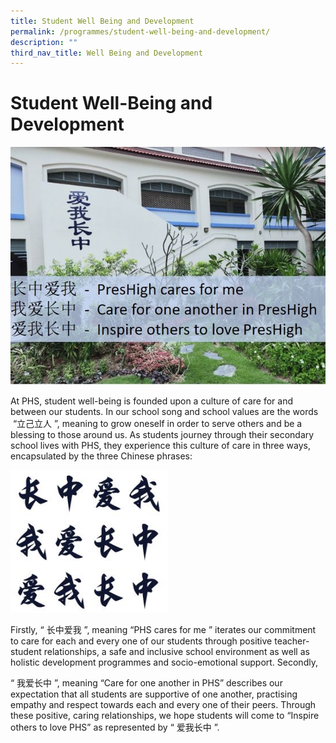 ```yaml
---
title: Student Well Being and Development
permalink: /programmes/student-well-being-and-development/
description: ""
third_nav_title: Well Being and Development
---
```

# **Student Well-Being and Development**&nbsp;

![](/images/preshigh1.jpg)

At PHS, student well-being is founded upon a culture of care for and between our students. In our school song and school values are the words &nbsp;“立己立人 ”, meaning to grow oneself in order to serve others and be a blessing to those around us. As students journey through their secondary school lives with PHS, they experience this culture of care in three ways, encapsulated by the three Chinese phrases:

<img src="/images/PHSLOVESME.jpg" style="width:50%">

Firstly, “ 长中爱我 ”, meaning “PHS cares for me ” iterates our commitment to care for each and every one of our students through positive teacher-student relationships, a safe and inclusive school environment as well as holistic development programmes and socio-emotional support. Secondly,&nbsp;

“ 我爱长中 ”, meaning “Care for one another in PHS” describes our expectation that all students are supportive of one another, practising empathy and respect towards each and every one of their peers. Through these positive, caring relationships, we hope students will come to “Inspire others to love PHS” as represented by “ 爱我长中 ”.
